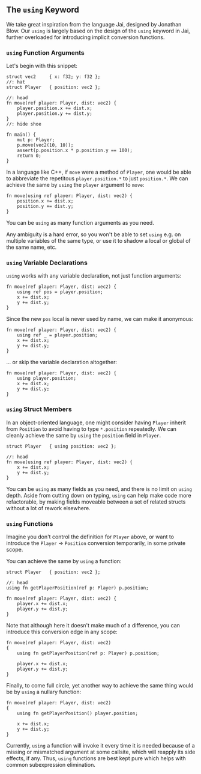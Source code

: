 
## The `using` Keyword

We take great inspiration from the language Jai, designed by Jonathan Blow. Our `using` is largely based on the design of the `using` keyword in Jai, further overloaded for introducing implicit conversion functions.

### `using` Function Arguments

Let's begin with this snippet:

```
struct vec2     { x: f32; y: f32 };
//: hat
struct Player   { position: vec2 };

//: head
fn move(ref player: Player, dist: vec2) {
    player.position.x += dist.x;
    player.position.y += dist.y;
}
//: hide shoe

fn main() {
    mut p: Player;
    p.move(vec2(10, 10));
    assert(p.position.x * p.position.y == 100);
    return 0;
}
```

In a language like C++, if `move` were a method of `Player`, one would be able to abbreviate the repetitous `player.position.*`  to just `position.*`. We can achieve the same by `using` the `player` argument to `move`:

```
fn move(using ref player: Player, dist: vec2) {
    position.x += dist.x;
    position.y += dist.y;
}
```

You can be `using` as many function arguments as you need.

Any ambiguity is a hard error, so you won't be able to set `using` e.g. on multiple variables of the same type, or use it to shadow a local or global of the same name, etc.

### `using` Variable Declarations

`using` works with any variable declaration, not just function arguments:

```
fn move(ref player: Player, dist: vec2) {
    using ref pos = player.position;
    x += dist.x;
    y += dist.y;
}
```

Since the new `pos` local is never used by name, we can make it anonymous:

```
fn move(ref player: Player, dist: vec2) {
    using ref _ = player.position;
    x += dist.x;
    y += dist.y;
}
```

... or skip the variable declaration altogether:

```
fn move(ref player: Player, dist: vec2) {
    using player.position;
    x += dist.x;
    y += dist.y;
}
```

### `using` Struct Members

In an object-oriented language, one might consider having `Player` inherit from `Position` to avoid having to type `*.position` repeatedly. We can cleanly achieve the same by `using` the `position` field in `Player`.

```
struct Player   { using position: vec2 };

//: head
fn move(using ref player: Player, dist: vec2) {
    x += dist.x;
    y += dist.y;
}
```

You can be `using` as many fields as you need, and there is no limit on `using` depth. Aside from cutting down on typing, `using` can help make code more refactorable, by making fields moveable between a set of related structs without a lot of rework elsewhere.

### `using` Functions

Imagine you don't control the definition for `Player` above, or want to introduce the `Player` -> `Position` conversion temporarily, in some private scope.

You can achieve the same by `using` a function:

```
struct Player   { position: vec2 };

//: head
using fn getPlayerPosition(ref p: Player) p.position;

fn move(ref player: Player, dist: vec2) {
    player.x += dist.x;
    player.y += dist.y;
}
```

Note that although here it doesn't make much of a difference, you can introduce this conversion edge in any scope:

```
fn move(ref player: Player, dist: vec2)
{
    using fn getPlayerPosition(ref p: Player) p.position;

    player.x += dist.x;
    player.y += dist.y;
}
```

Finally, to come full circle, yet another way to achieve the same thing would be by `using` a nullary function:

```
fn move(ref player: Player, dist: vec2)
{
    using fn getPlayerPosition() player.position;

    x += dist.x;
    y += dist.y;
}
```

Currently, `using` a function will invoke it every time it is needed because of a missing or mismatched argument at some callsite, which will reapply its side effects, if any. Thus, `using` functions are best kept pure which helps with common subexpression elimination.
